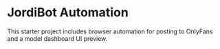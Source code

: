 # JordiBot Automation

This starter project includes browser automation for posting to OnlyFans and a model dashboard UI preview.